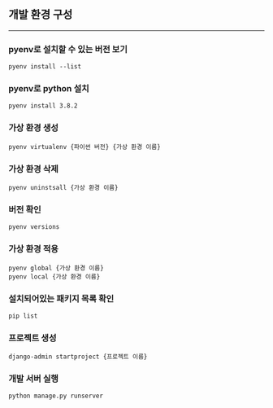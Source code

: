 
## 개발 환경 구성
---

### pyenv로 설치할 수 있는 버전 보기
```terminal
pyenv install --list
```


### pyenv로 python 설치 
```terminal
pyenv install 3.8.2
```


### 가상 환경 생성
```terminal
pyenv virtualenv {파이썬 버전} {가상 환경 이름}
```


### 가상 환경 삭제
```terminal
pyenv uninstsall {가상 환경 이름}
```


### 버전 확인
```terminal
pyenv versions
```


### 가상 환경 적용
```terminal
pyenv global {가상 환경 이름}
pyenv local {가상 환경 이름}
```


### 설치되어있는 패키지 목록 확인
```terminal
pip list
```


### 프로젝트 생성
```terminal
django-admin startproject {프로젝트 이름}
```


### 개발 서버 실행
```terminal
python manage.py runserver
```

